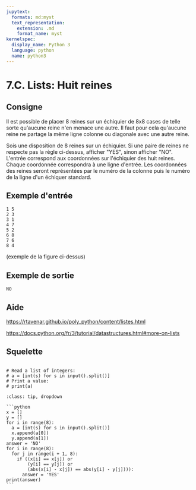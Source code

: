 ```yaml
---
jupytext:
  formats: md:myst
  text_representation:
    extension: .md
    format_name: myst
kernelspec:
  display_name: Python 3
  language: python
  name: python3
---
```


# 7.C. Lists: Huit reines

## Consigne

Il est possible de placer 8 reines sur un échiquier de 8x8 cases de telle sorte qu'aucune reine n'en menace une autre. Il faut pour cela qu'aucune reine ne partage la même ligne colonne ou diagonale avec une autre reine.


Sois une disposition de 8 reines sur un échiquier. Si une paire de reines ne respecte pas la règle ci-dessus, afficher "YES", sinon afficher "NO". L'entrée correspond aux coordonnées sur l'échiquier des huit reines. Chaque coordonnée correspondra à une ligne d'entrée. Les coordonnées des reines seront représentées par le numéro de la colonne puis le numéro de la ligne d'un échiquer standard.






## Exemple d'entrée

```
1 5
2 3
3 1
4 7
5 2
6 8
7 6
8 4
```

(exemple de la figure ci-dessus)

## Exemple de sortie

```
NO
```

## Aide

https://rtavenar.github.io/poly_python/content/listes.html

https://docs.python.org/fr/3/tutorial/datastructures.html#more-on-lists

## Squelette

```{code-cell} ipython3

# Read a list of integers:
# a = [int(s) for s in input().split()]
# Print a value:
# print(a)

```

````{admonition} Cliquez ici pour voir la solution
:class: tip, dropdown

```python
x = []
y = []
for i in range(8):
  a = [int(s) for s in input().split()]
  x.append(a[0])
  y.append(a[1])
answer = 'NO'
for i in range(8):
  for j in range(i + 1, 8):
    if ((x[i] == x[j]) or
        (y[i] == y[j]) or
        (abs(x[i] - x[j]) == abs(y[i] - y[j]))):
      answer = 'YES'
print(answer)
```
````
